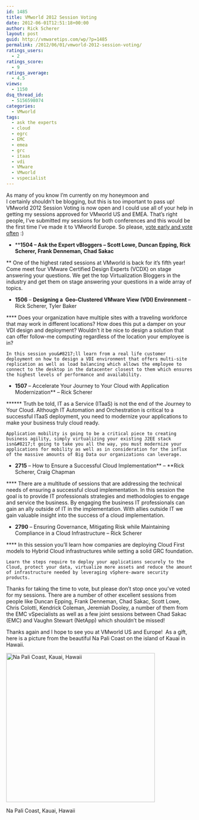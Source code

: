 ```yaml
---
id: 1485
title: VMworld 2012 Session Voting
date: 2012-06-01T12:51:18+00:00
author: Rick Scherer
layout: post
guid: http://vmwaretips.com/wp/?p=1485
permalink: /2012/06/01/vmworld-2012-session-voting/
ratings_users:
  - 2
ratings_score:
  - 9
ratings_average:
  - 4.5
views:
  - 1150
dsq_thread_id:
  - 5156598074
categories:
  - VMworld
tags:
  - ask the experts
  - cloud
  - egrc
  - EMC
  - emea
  - grc
  - itaas
  - vdi
  - VMware
  - VMworld
  - vspecialist
---
```

As many of you know I&#8217;m currently on my honeymoon and I certainly shouldn&#8217;t be blogging, but this is too important to pass up! VMworld 2012 Session Voting is now open and I could use all of your help in getting my sessions approved for VMworld US and EMEA. That&#8217;s right people, I&#8217;ve submitted my sessions for both conferences and this would be the first time I&#8217;ve made it to VMworld Europe. So please, <a title="VMworld Session Voting" href="http://www.vmworld.com/www.vmworld.com/cfp.jspa" target="_blank">vote early and vote often</a> :)

  * ****1504 – Ask the Expert vBloggers &#8211; Scott Lowe, Duncan Epping, Rick Scherer, Frank Denneman, Chad Sakac**
  
** One of the highest rated sessions at VMworld is back for it’s fifth year! Come meet four VMware Certified Design Experts (VCDX) on stage answering your questions. We get the top Virtualization Bloggers in the industry and get them on stage answering your questions in a wide array of topics.
  * **1506** – **Designing a  Geo-Clustered VMware View (VDI) Environment** – Rick Scherer, Tyler Baker
  
**** Does your organization have multiple sites with a traveling workforce that may work in different locations? How does this put a damper on your VDI design and deployment? Wouldn&#8217;t it be nice to design a solution that can offer follow-me computing regardless of the location your employee is in?
  
    In this session you&#8217;ll learn from a real life customer deployment on how to design a VDI environment that offers multi-site replication as well as load balancing which allows the employee to connect to the desktop in the datacenter closest to them which ensures the highest levels of performance and availability.
  * **1507** – Accelerate Your Journey to Your Cloud with Application Modernization** – Rick Scherer
  
****** Truth be told, IT as a Service (ITaaS) is not the end of the Journey to Your Cloud. Although IT Automation and Orchestration is critical to a successful ITaaS deployment, you need to modernize your applications to make your business truly cloud ready.
  
    Application mobility is going to be a critical piece to creating business agility, simply virtualizing your existing J2EE stack isn&#8217;t going to take you all the way, you must modernize your applications for mobility as well as in consideration for the influx of the massive amounts of Big Data our organizations can leverage.
  * **2715** – How to Ensure a Successful Cloud Implementation** – **Rick Scherer, Craig Chapman
  
**** There are a multitude of sessions that are addressing the technical needs of ensuring a successful cloud implementation. In this session the goal is to provide IT professionals strategies and methodologies to engage and service the business. By engaging the business IT professionals can gain an ally outside of IT in the implementation. With allies outside IT we gain valuable insight into the success of a cloud implementation.
  * **2790** – Ensuring Governance, Mitigating Risk while Maintaining Compliance in a Cloud Infrastructure &#8211; Rick Scherer
  
**** In this session you&#8217;ll learn how companies are deploying Cloud First models to Hybrid Cloud infrastructures while setting a solid GRC foundation.
  
    Learn the steps require to deploy your applications securely to the Cloud, protect your data, virtualize more assets and reduce the amount of infrastructure needed by leveraging vSphere-aware security products.

Thanks for taking the time to vote, but please don&#8217;t stop once you&#8217;ve voted for my sessions. There are a number of other excellent sessions from people like Duncan Epping, Frank Denneman, Chad Sakac, Scott Lowe, Chris Colotti, Kendrick Coleman, Jeremiah Dooley, a number of them from the EMC vSpecialists as well as a few joint sessions between Chad Sakac (EMC) and Vaughn Stewart (NetApp) which shouldn&#8217;t be missed!

Thanks again and I hope to see you at VMworld US and Europe!  As a gift, here is a picture from the beautiful Na Pali Coast on the island of Kauai in Hawaii.

<div id="attachment_1487" style="width: 410px" class="wp-caption aligncenter">
  <a href="http://vmwaretips.com/wp/wp-content/uploads/2012/06/photo.jpg"><img class=" wp-image-1487 " title="Na Pali Coast, Kauai, Hawaii" src="http://vmwaretips.com/wp/wp-content/uploads/2012/06/photo-300x225.jpg" alt="Na Pali Coast, Kauai, Hawaii" width="400" srcset="http://www.vmwaretips.com/wp/wp-content/uploads/2012/06/photo-300x225.jpg 300w, http://www.vmwaretips.com/wp/wp-content/uploads/2012/06/photo-1024x768.jpg 1024w" sizes="(max-width: 300px) 100vw, 300px" /></a>
  
  <p class="wp-caption-text">
    Na Pali Coast, Kauai, Hawaii
  </p>
</div>

<p style="text-align: center;">